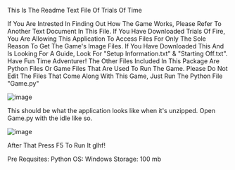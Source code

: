 This Is The Readme Text File Of Trials Of Time

If You Are Intrested In Finding Out How The Game Works, Please Refer To Another Text Document In This File. If You Have Downloaded Trials Of Fire, You Are Allowing This Application To Access Files For Only The Sole Reason To Get The Game's Image Files. If You Have Downloaded This And Is Looking For A Guide, Look For "Setup Information.txt" & "Starting Off.txt". Have Fun Time Adventurer! The Other Files Included In This Package Are Python Files Or Game Files That Are Used To Run The Game. Please Do Not Edit The Files That Come Along With This Game, Just Run The Python File "Game.py"

![image](https://github.com/DMC-2700/TrialsOfTime/assets/139724586/89f32566-f87e-4a2b-8dbe-439a452d2eeb)

This should be what the application looks like when it's unzipped. Open Game.py with the idle like so.

![image](https://github.com/DMC-2700/TrialsOfTime/assets/139724586/66ea68d9-ec82-4de9-9e2b-ccaf5047dbac)

After That Press F5 To Run It glhf!



Pre Requsites:
Python
OS: Windows
Storage: 100 mb
